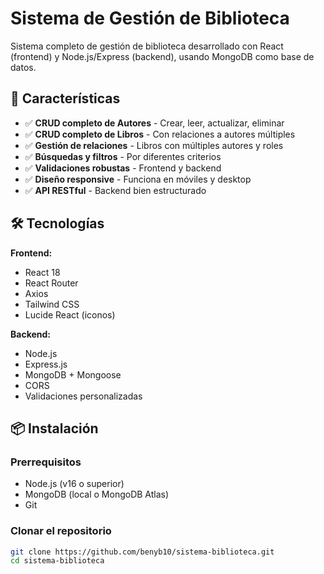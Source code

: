 # Sistema de Gestión de Biblioteca

Sistema completo de gestión de biblioteca desarrollado con React (frontend) y Node.js/Express (backend), usando MongoDB como base de datos.

## 🚀 Características

- ✅ **CRUD completo de Autores** - Crear, leer, actualizar, eliminar
- ✅ **CRUD completo de Libros** - Con relaciones a autores múltiples
- ✅ **Gestión de relaciones** - Libros con múltiples autores y roles
- ✅ **Búsquedas y filtros** - Por diferentes criterios
- ✅ **Validaciones robustas** - Frontend y backend
- ✅ **Diseño responsive** - Funciona en móviles y desktop
- ✅ **API RESTful** - Backend bien estructurado

## 🛠️ Tecnologías

**Frontend:**
- React 18
- React Router
- Axios
- Tailwind CSS
- Lucide React (iconos)

**Backend:**
- Node.js
- Express.js
- MongoDB + Mongoose
- CORS
- Validaciones personalizadas

## 📦 Instalación

### Prerrequisitos
- Node.js (v16 o superior)
- MongoDB (local o MongoDB Atlas)
- Git

### Clonar el repositorio
```bash
git clone https://github.com/benyb10/sistema-biblioteca.git
cd sistema-biblioteca
